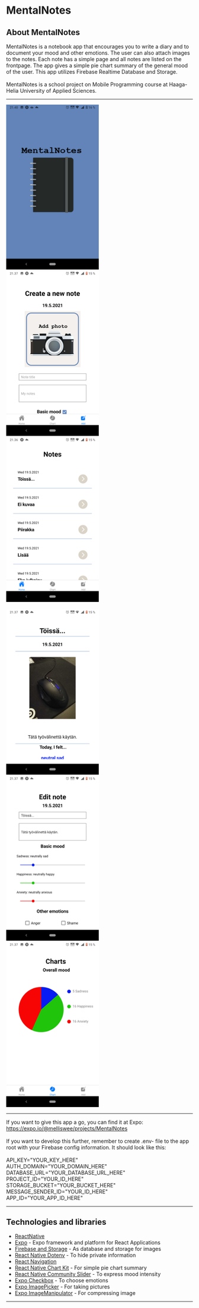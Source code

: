 # MentalNotes

## About MentalNotes
MentalNotes is a notebook app that encourages you to write a diary and to document your mood and other emotions. The user can also attach images to the notes. Each note has a simple page and all notes are listed on the frontpage. The app gives a simple pie chart summary of the general mood of the user. This app utilizes Firebase Realtime Database and Storage.
</br></br>
MentalNotes is a school project on Mobile Programming course at Haaga-Helia University of Applied Sciences.
***
<kbd> <img src="https://github.com/melliswee/MentalNotes/blob/main/wiki_assets/Screenshot_20210519-214027.png" width="250"> </kbd>   <kbd> <img src="https://github.com/melliswee/MentalNotes/blob/main/wiki_assets/Screenshot_20210519-213742.png" width="250"> </kbd>   <kbd> <img src="https://github.com/melliswee/MentalNotes/blob/main/wiki_assets/Screenshot_20210519-213651.png" width="250"> </kbd>
</br></br>
<kbd> <img src="https://github.com/melliswee/MentalNotes/blob/main/wiki_assets/Screenshot_20210519-213712.png" width="250"> </kbd>   <kbd> <img src="https://github.com/melliswee/MentalNotes/blob/main/wiki_assets/Screenshot_20210519-213731.png" width="250"> </kbd>   <kbd> <img src="https://github.com/melliswee/MentalNotes/blob/main/wiki_assets/Screenshot_20210519-213750.png" width="250"> </kbd>
***
If you want to give this app a go, you can find it at Expo: https://expo.io/@melliswee/projects/MentalNotes
</br></br>
If you want to develop this further, remember to create .env- file to the app root with your Firebase config information. It should look like this:
</br></br>
API_KEY="YOUR_KEY_HERE"</br>
AUTH_DOMAIN="YOUR_DOMAIN_HERE"</br>
DATABASE_URL="YOUR_DATABASE_URL_HERE"</br>
PROJECT_ID="YOUR_ID_HERE"</br>
STORAGE_BUCKET="YOUR_BUCKET_HERE"</br>
MESSAGE_SENDER_ID="YOUR_ID_HERE"</br>
APP_ID="YOUR_APP_ID_HERE"</br>
***
## Technologies and libraries

* [ReactNative](https://reactnative.dev/) 
* [Expo](https://docs.expo.io/) - Expo framework and platform for React Applications
* [Firebase and Storage](https://firebase.google.com) - As database and storage for images
* [React Native Dotenv](https://www.npmjs.com/package/react-native-dotenv) - To hide private information
* [React Navigation](https://reactnavigation.org/)
* [React Native Chart Kit](https://github.com/indiespirit/react-native-chart-kit) - For simple pie chart summary
* [React Native Community Slider](https://docs.expo.io/versions/latest/sdk/slider/) - To express mood intensity
* [Expo Checkbox](https://docs.expo.io/versions/v41.0.0/sdk/checkbox/) - To choose emotions
* [Expo ImagePicker](https://docs.expo.io/versions/v41.0.0/sdk/imagepicker/) - For taking pictures
* [Expo ImageManipulator](https://docs.expo.io/versions/v41.0.0/sdk/imagemanipulator/) - For compressing image

***
